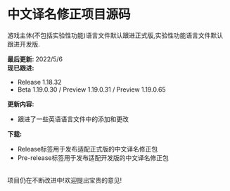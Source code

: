 # 中文译名修正项目源码

游戏主体(不包括实验性功能)语言文件默认跟进正式版,实验性功能语言文件默认跟进开发版.

<b>最后更新: </b>2022/5/6<br>
<b>现已跟进:</b>
- Release 1.18.32
- Beta 1.19.0.30 / Preview 1.19.0.31 / Preview 1.19.0.65

<b>更新内容:</b>
- 跟进了一些英语语言文件中的添加和更改

<b>下载:</b>
- Release标签用于发布适配正式版的中文译名修正包
- Pre-release标签用于发布适配开发版的中文译名修正包

<br>
项目仍在不断改进中!欢迎提出宝贵的意见!
